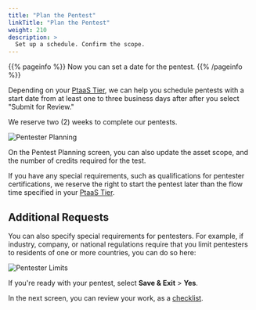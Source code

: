 ```yaml
---
title: "Plan the Pentest"
linkTitle: "Plan the Pentest"
weight: 210
description: >
  Set up a schedule. Confirm the scope.
---
```


{{% pageinfo %}}
Now you can set a date for the pentest.
{{% /pageinfo %}}

Depending on your [PtaaS Tier](https://cobaltio.zendesk.com/hc/en-us/articles/4408839706132-Cobalt-PtaaS-Tiers),
we can help you schedule pentests with a start date from at least one to three business days after
after you select "Submit for Review."

We reserve two (2) weeks to complete our pentests.

![Pentester Planning](/gsg/PentestPlanning.png "Schedule your pentest. Your allowed start date depends on your Service Tier and any special requirements.")

On the Pentest Planning screen, you can also update the asset scope, and the number of credits required for the test.

If you have any special requirements, such as qualifications for pentester certifications,
we reserve the right to start the pentest later than the flow time specified in your
[PtaaS Tier](https://cobaltio.zendesk.com/hc/en-us/articles/4408839706132-Cobalt-PtaaS-Tiers).

## Additional Requests

You can also specify special requirements for pentesters. For example, if
industry, company, or national regulations require that you limit pentesters
to residents of one or more countries, you can do so here:

![Pentester Limits](/gsg/PentesterLimits.png "Specify legal or regulatory limitations on pentesters.")

If you're ready with your pentest, select **Save & Exit** > **Yes**.

In the next screen, you can review your work, as a [checklist](../checklist).
